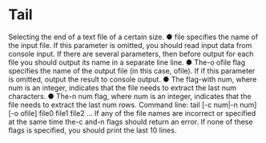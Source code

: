 # Tail
Selecting the end of a text file of a certain size.
● file specifies the name of the input file. If this parameter is omitted, you should read input data from console input. If there are several parameters, then before output for each file you should output its name in a separate line line.
● The-o ofile flag specifies the name of the output file (in this case, ofile). If
if this parameter is omitted, output the result to console output.
● The flag-with num, where num is an integer, indicates that the file needs to extract the last num characters.
● The-n num flag, where num is an integer, indicates that the file needs to extract the last num rows.
Command line: tail [-c num|-n num] [-o ofile] file0 file1 file2 …
If any of the file names are incorrect or specified at the same time
the-c and-n flags should return an error. If none of these flags is specified, you should print the last 10 lines.
